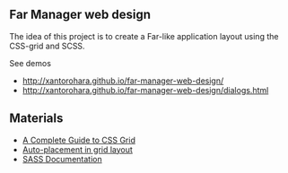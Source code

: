 ## Far Manager web design

The idea of this project is to create a Far-like application layout using the CSS-grid and SCSS.

See demos
- http://xantorohara.github.io/far-manager-web-design/
- http://xantorohara.github.io/far-manager-web-design/dialogs.html

## Materials

- [A Complete Guide to CSS Grid](https://css-tricks.com/snippets/css/complete-guide-grid/)
- [Auto-placement in grid layout](https://developer.mozilla.org/en-US/docs/Web/CSS/CSS_grid_layout/Auto-placement_in_grid_layout)
- [SASS Documentation](https://sass-lang.com/documentation/)
